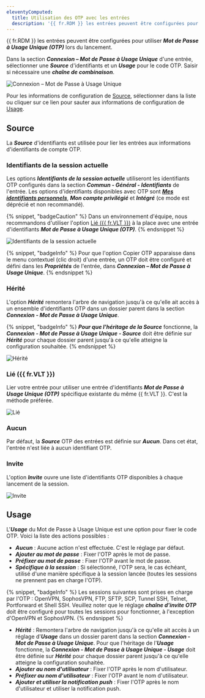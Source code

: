 ```yaml
---
eleventyComputed:
  title: Utilisation des OTP avec les entrées
  description: '{{ fr.RDM }} les entrées peuvent être configurées pour utiliser ***Mot de Passe à Usage Unique (OTP)*** lors du lancement.'
---
```

{{ fr.RDM }} les entrées peuvent être configurées pour utiliser ***Mot de Passe à Usage Unique (OTP)*** lors du lancement.

Dans la section ***Connexion – Mot de Passe à Usage Unique*** d'une entrée, sélectionner une ***Source*** d'identifiants et un ***Usage*** pour le code OTP. Saisir si nécessaire une ***chaîne de combinaison***.

![Connexion – Mot de Passe à Usage Unique](https://cdnweb.devolutions.net/docs/RDMW6005_2023_2.png)

Pour les informations de configuration de [Source](#source), sélectionner dans la liste ou cliquer sur ce lien pour sauter aux informations de configuration de [Usage](#usage).

## Source
La ***Source*** d'identifiants est utilisée pour lier les entrées aux informations d'identifiants de compte OTP.

### Identifiants de la session actuelle
Les options ***Identifiants de la session actuelle*** utiliseront les identifiants OTP configurés dans la section ***Commun - Général - Identifiants*** de l'entrée. Les options d'identifiants disponibles avec OTP sont [***Mes identifiants personnels***](/rdm/commands/file/my-account-settings/my-personal-credentials/), ***Mon compte privilégié*** et ***Intégré*** (ce mode est déprécié et non recommandé).

{% snippet, "badgeCaution" %}
Dans un environnement d'équipe, nous recommandons d'utiliser l'option [Lié ({{ fr.VLT }})](#linked-vault) à la place avec une entrée d'identifiants ***Mot de Passe à Usage Unique (OTP)***.
{% endsnippet %}

![Identifiants de la session actuelle](https://cdnweb.devolutions.net/docs/RDMW6006_2023_2.png)

{% snippet, "badgeInfo" %}
Pour que l'option Copier OTP apparaisse dans le menu contextuel (clic droit) d'une entrée, un OTP doit être configuré et défini dans les ***Propriétés*** de l'entrée, dans ***Connexion – Mot de Passe à Usage Unique***.
{% endsnippet %}

### Hérité
L'option ***Hérité*** remontera l'arbre de navigation jusqu'à ce qu'elle ait accès à un ensemble d'identifiants OTP dans un dossier parent dans la section ***Connexion - Mot de Passe à Usage Unique***.

{% snippet, "badgeInfo" %}
***Pour que l'héritage de la Source*** fonctionne, la ***Connexion - Mot de Passe à Usage Unique - Source*** doit être définie sur ***Hérité*** pour chaque dossier parent jusqu'à ce qu'elle atteigne la configuration souhaitée.
{% endsnippet %}

![Hérité](https://cdnweb.devolutions.net/docs/RDMW6008_2023_2.png)

### Lié ({{ fr.VLT }})
Lier votre entrée pour utiliser une entrée d'identifiants ***Mot de Passe à Usage Unique (OTP)*** spécifique existante du même {{ fr.VLT }}. C'est la méthode préférée.

![Lié](https://cdnweb.devolutions.net/docs/RDMW6009_2023_2.png)

### Aucun
Par défaut, la ***Source*** OTP des entrées est définie sur ***Aucun***. Dans cet état, l'entrée n'est liée à aucun identifiant OTP.

### Invite
L'option ***Invite*** ouvre une liste d'identifiants OTP disponibles à chaque lancement de la session.

![Invite](https://cdnweb.devolutions.net/docs/docs_en_kb_KB5007.png)

## Usage
L'***Usage*** du Mot de Passe à Usage Unique est une option pour fixer le code OTP. Voici la liste des actions possibles :

* ***Aucun*** : Aucune action n'est effectuée. C'est le réglage par défaut.
* ***Ajouter au mot de passe*** : Fixer l'OTP après le mot de passe.
* ***Préfixer au mot de passe*** : Fixer l'OTP avant le mot de passe.
* ***Spécifique à la session*** : Si sélectionné, l'OTP sera, le cas échéant, utilisé d'une manière spécifique à la session lancée (toutes les sessions ne prennent pas en charge l'OTP).

{% snippet, "badgeInfo" %}
Les sessions suivantes sont prises en charge par l'OTP : OpenVPN, SophosVPN, FTP, SFTP, SCP, Tunnel SSH, Telnet, Portforward et Shell SSH. Veuillez noter que le réglage ***chaîne d'invite OTP*** doit être configuré pour toutes les sessions pour fonctionner, à l'exception d'OpenVPN et SophosVPN.
{% endsnippet %}

* ***Hérité*** : Remontera l'arbre de navigation jusqu'à ce qu'elle ait accès à un réglage d'***Usage*** dans un dossier parent dans la section ***Connexion - Mot de Passe à Usage Unique***. Pour que l'héritage de l'***Usage*** fonctionne, la ***Connexion - Mot de Passe à Usage Unique - Usage*** doit être définie sur ***Hérité*** pour chaque dossier parent jusqu'à ce qu'elle atteigne la configuration souhaitée.
* ***Ajouter au nom d'utilisateur*** : Fixer l'OTP après le nom d'utilisateur.
* ***Préfixer au nom d'utilisateur*** : Fixer l'OTP avant le nom d'utilisateur.
* ***Ajouter et utiliser la notification push*** : Fixer l'OTP après le nom d'utilisateur et utiliser la notification push.